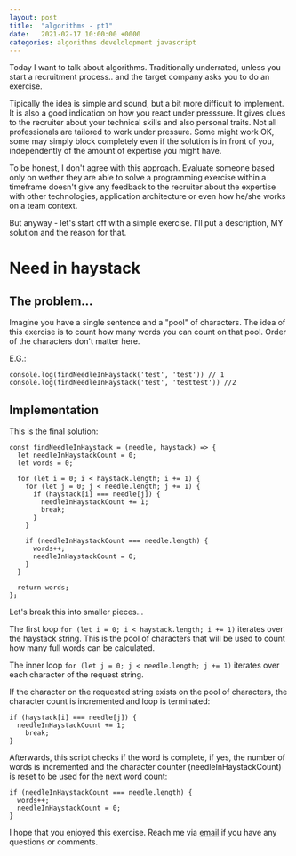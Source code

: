 ```yaml
---
layout: post
title:  "algorithms - pt1"
date:   2021-02-17 10:00:00 +0000
categories: algorithms develolopment javascript
---
```


Today I want to talk about algorithms. Traditionally underrated, unless you start a recruitment process.. and the target company asks you to do an exercise. 

Tipically the idea is simple and sound, but a bit more difficult to implement. It is also a good indication on how you react under presssure. It gives clues to the recruiter about your technical skills and also personal traits. Not all professionals are tailored to work under pressure. Some might work OK, some may simply block completely even if the solution is in front of you, independently of the amount of expertise you might have.

To be honest, I don't agree with this approach. Evaluate someone based only on wether they are able to solve a programming exercise within a timeframe doesn't give any feedback to the recruiter about the expertise with other technologies, application architecture or even how he/she works on a team context.

But anyway - let's start off with a simple exercise. I'll put a description, MY solution and the reason for that.

# Need in haystack

## The problem...

Imagine you have a single sentence and a "pool" of characters. The idea of this exercise is to count how many words you can count on that pool. Order of the characters don't matter here.

E.G.:

```
console.log(findNeedleInHaystack('test', 'test')) // 1
console.log(findNeedleInHaystack('test', 'testtest')) //2
```

## Implementation

This is the final solution:

```
const findNeedleInHaystack = (needle, haystack) => {
  let needleInHaystackCount = 0;
  let words = 0;

  for (let i = 0; i < haystack.length; i += 1) {
    for (let j = 0; j < needle.length; j += 1) {
      if (haystack[i] === needle[j]) {
        needleInHaystackCount += 1;
        break;
      }
    }

    if (needleInHaystackCount === needle.length) {
      words++;
      needleInHaystackCount = 0;
    }
  }

  return words;
};
```

Let's break this into smaller pieces...

The first loop ```for (let i = 0; i < haystack.length; i += 1)``` iterates over the haystack string. This is the pool of characters that will be used to count how many full words can be calculated.

The inner loop ```for (let j = 0; j < needle.length; j += 1)``` iterates over each character of the request string.

If the character on the requested string exists on the pool of characters, the character count is incremented and loop is terminated: 

```
if (haystack[i] === needle[j]) {
  needleInHaystackCount += 1;
    break;
}
```

Afterwards, this script checks if the word is complete, if yes, the number of words is incremented and the character counter (needleInHaystackCount) is reset to be used for the next word count:

```
if (needleInHaystackCount === needle.length) {
  words++;
  needleInHaystackCount = 0;
}
```

I hope that you enjoyed this exercise. Reach me via [email](mailto:frias.ivan@gmail.com) if you have any questions or comments.

